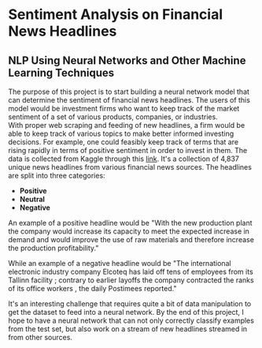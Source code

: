 ﻿# Sentiment Analysis on Financial News Headlines

## NLP Using Neural Networks and Other Machine Learning Techniques

The purpose of this project is to start building a neural network model that can determine the sentiment of financial news headlines.  The users of this model would be investment firms who want to keep track of the market sentiment of a set of various products, companies, or industries.  
With proper web scraping and feeding of new headlines, a firm would be able to keep track of various topics to make better informed investing decisions.  For example, one could feasibly keep track of terms that are rising rapidly in terms of positive sentiment in order to invest in them.
The data is collected from Kaggle through this [link](https://www.kaggle.com/ankurzing/sentiment-analysis-for-financial-news).  It's a collection of 4,837 unique news headlines from various financial news sources. The headlines are split into three categories:
- __Positive__
- __Neutral__
- __Negative__

An example of a positive headline would be "With the new production plant the company would increase its capacity to meet the expected increase in demand and would improve the use of raw materials and therefore increase the production profitability."

While an example of a negative headline would be "The international electronic industry company Elcoteq has laid off tens of employees from its Tallinn facility ; contrary to earlier layoffs the company contracted the ranks of its office workers , the daily Postimees reported."

It's an interesting challenge that requires quite a bit of data manipulation to get the dataset to feed into a neural network.  By the end of this project, I hope to have a neural network that can not only correctly classify examples from the test set, but also work on a stream of new headlines streamed in from other sources.
